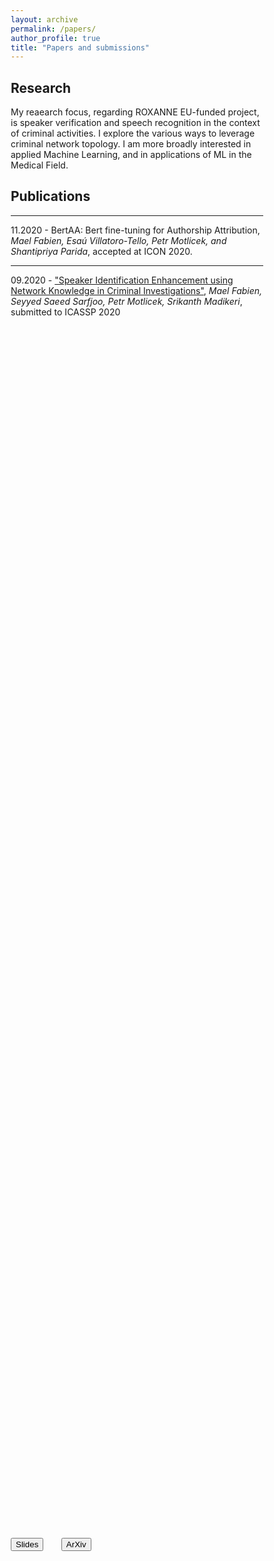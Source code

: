 ```yaml
---
layout: archive
permalink: /papers/
author_profile: true
title: "Papers and submissions"
---
```


<style>

  @import "compass/css3";

  /* Some vars */
  $background-color: hsl(50, 5, 97);
  $black: hsl(200, 40, 10);
  $white: $background-color;
  $base-font-size: 2em;
  $base-line-height: 1.3em;

  .ludwig {
  position: relative;
  padding-left: 1em;
  border-left: 0.2em solid lighten($black, 40%);
  font-family: 'Roboto', serif;
  font-size: $base-font-size;
  line-height: $base-line-height;
  font-weight: 100;
  &:before, &:after {
      content: '\201C';
      font-family: 'Sanchez';
      color: lighten($black, 40%);
   }
   &:after {
      content: '\201D';
   }
  }

.column {
  align-content:center;
  float: left;
  width: 50%;
  height: 100%;
}

.column_home {
  align-content:center;
  float: left;
  width: 20%;
  height: 100%;
}


.center_text {
  align-content:center;
  width: 50%;
  vertical-align: middle;
  text-align:justify;
  text-align-last: center;
}

#left-col {
  align-content:center;
  text-align: center;
}

/* Clear floats after the columns */
.row:after {
  content: "";
  display: table;
  clear: both;
}

* {
  box-sizing: border-box;
}

i {
  font-size: 0.4em;
}


#right-col {
  align-content:center;
  text-align: center;
}
</style>

## Research

My reaearch focus, regarding ROXANNE EU-funded project, is speaker verification and speech recognition in the context of criminal activities. I explore the various ways to leverage criminal network topology. I am more broadly interested in applied Machine Learning, and in applications of ML in the Medical Field. 

## Publications

---

11.2020 - BertAA: Bert fine-tuning for Authorship Attribution, *Mael Fabien, Esaú Villatoro-Tello, Petr Motlicek, and Shantipriya Parida*, accepted at ICON 2020.

---

09.2020 - ["Speaker Identification Enhancement using Network Knowledge in Criminal Investigations"](https://arxiv.org/abs/2006.02093), *Mael Fabien, Seyyed Saeed Sarfjoo, Petr Motlicek, Srikanth Madikeri*, submitted to ICASSP 2020

<div class="row">

  <div class="column_home" id="left-col" align="center">
    <div style="width:100%; text-align:justify; align-content:left; display:inline-block;">
		<input action="action" class="button" type="button" value="Slides" onclick="location.href='https://maelfabien.github.io/assets/papers/INTERSPEECH_2020.pdf';"/>
    </div>
  </div>

  <div class="column_home" id="left-col" align="center">
    <div style="width:100%; text-align:justify; align-content:left; display:inline-block;">
		<input action="action" class="button" type="button" value="ArXiv" onclick="location.href='https://arxiv.org/abs/2006.02093';"/>
    </div>
  </div>

</div>

---

07.2019 - ["Multimodal Emotion Recognition"](https://maelfabien.github.io/assets/images/PE.pdf), Master Thesis, *Anatoli de Bradke, Mael Fabien, Raphael Lederman, Stephane Reynal*

<div class="row">

  <div class="column_home" id="left-col" align="center">
    <div style="width:100%; text-align:justify; align-content:left; display:inline-block;">
    <input action="action" class="button" type="button" value="Slides" onclick="location.href='https://maelfabien.github.io/assets/papers/MER.pdf';"/>
    </div>
  </div>

  <div class="column_home" id="left-col" align="center">
    <div style="width:100%; text-align:justify; align-content:left; display:inline-block;">
    <input action="action" class="button" type="button" value="Report" onclick="location.href='https://maelfabien.github.io/assets/papers/PE.pdf';"/>
    </div>
  </div>

  <div class="column_home" id="left-col" align="center">
    <div style="width:100%; text-align:justify; align-content:left; display:inline-block;">
    <input action="action" class="button" type="button" value="Report Summary" onclick="location.href='https://maelfabien.github.io/assets/papers/summary_master.pdf';"/>
    </div>
  </div>

</div>

---

## News

I am also sharing some informal news on the following social networks:

<div itemscope itemtype="https://schema.org/Person"><a itemprop="sameAs" content="https://orcid.org/0000-0002-5059-0219" href="https://orcid.org/0000-0002-5059-0219" target="orcid.widget" rel="me noopener noreferrer" style="vertical-align:top;"><img src="https://orcid.org/sites/default/files/images/orcid_16x16.png" style="width:1em;margin-right:.5em;" alt="ORCID iD icon">https://orcid.org/0000-0002-5059-0219</a></div>

<input action="action" class="button" type="button" value="Find me on Google Scholar" onclick="location.href='https://scholar.google.com/citations?user=r9hJzdwAAAAJ&hl=en';"/>

<input action="action" class="button" type="button" value="Find me on Research Gate" onclick="location.href='https://www.researchgate.net/profile/Mael_Fabien';"/>

<input action="action" class="button" type="button" value="Find me on GitHub" onclick="location.href='https://github.com/maelfabien';"/>

<input action="action" class="button" type="button" value="Find me on LinkedIn" onclick="location.href='https://www.linkedin.com/in/mael-fabien';"/>

<input action="action" class="button" type="button" value="Find me on Twitter" onclick="location.href='https://twitter.com/fabien_mael';"/>


Want to stay in the loop ? Sign in to my newsletter and receive updates every month on my latest articles, interesting GitHub repositories, cool papers and more !

<link href="//cdn-images.mailchimp.com/embedcode/horizontal-slim-10_7.css" rel="stylesheet" type="text/css">

<div id="mc_embed_signup" style="background:#fff; clear:left; font:14px Helvetica,Arial,sans-serif; width:100%;">
<form action="https://gmail.us3.list-manage.com/subscribe/post?u=c76a8e2ec2bd989affb9a074f&amp;id=4646542adb" method="post" id="mc-embedded-subscribe-form" name="mc-embedded-subscribe-form" class="validate" target="_blank" novalidate>
<div id="mc_embed_signup_scroll">
<label for="mce-EMAIL">Join the newsletter </label>
<input type="email" value="" name="EMAIL" class="email" id="mce-EMAIL" placeholder="Email address" required>
<div style="position: absolute; left: -5000px;" aria-hidden="true"><input type="text" name="b_c76a8e2ec2bd989affb9a074f_4646542adb" tabindex="-1" value=""></div>
<div class="clear"><input type="submit" value="Subscribe" name="subscribe" id="mc-embedded-subscribe" class="button"></div>
</div>
</form>
</div>

<br>

<script type="text/javascript" src="//downloads.mailchimp.com/js/signup-forms/popup/unique-methods/embed.js" data-dojo-config="usePlainJson: true, isDebug: false"></script><script type="text/javascript">window.dojoRequire(["mojo/signup-forms/Loader"], function(L) { L.start({"baseUrl":"mc.us3.list-manage.com","uuid":"c76a8e2ec2bd989affb9a074f","lid":"4646542adb","uniqueMethods":true}) })</script>